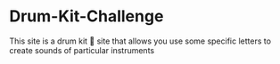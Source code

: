 # Drum-Kit-Challenge
This site is a drum kit 🥁 site that allows you use some specific letters to create sounds of particular instruments

